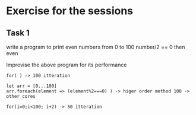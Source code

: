 # Exercise for the sessions

## Task 1

write a program to print even numbers from 0 to 100 
    number/2 == 0 then even 

Improvise the above program for its performance 

    for( ) -> 100 itteration 

    let arr = [0...100]
    arr.foreach(element => (element%2===0) ) -> higer order method 100 -> other cores 

    for(i=0;i<100; i+2) -> 50 itteration
